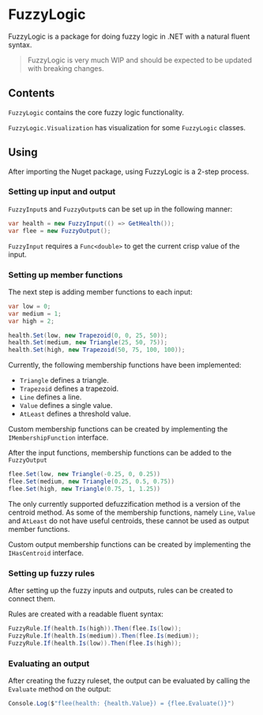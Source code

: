 # FuzzyLogic

FuzzyLogic is a package for doing fuzzy logic in .NET with a natural fluent syntax.

> FuzzyLogic is very much WIP and should be expected to be updated with breaking changes.

## Contents

`FuzzyLogic` contains the core fuzzy logic functionality.

`FuzzyLogic.Visualization` has visualization for some `FuzzyLogic` classes.

## Using

After importing the Nuget package, using FuzzyLogic is a 2-step process.

### Setting up input and output

`FuzzyInput`s and `FuzzyOutput`s can be set up in the following manner:

```csharp
var health = new FuzzyInput(() => GetHealth());
var flee = new FuzzyOutput();
```

`FuzzyInput` requires a `Func<double>` to get the current crisp value of the input.

### Setting up member functions

The next step is adding member functions to each input:

```csharp
var low = 0;
var medium = 1;
var high = 2;

health.Set(low, new Trapezoid(0, 0, 25, 50));
health.Set(medium, new Triangle(25, 50, 75));
health.Set(high, new Trapezoid(50, 75, 100, 100));
```

Currently, the following membership functions have been implemented:

* `Triangle` defines a triangle.
* `Trapezoid` defines a trapezoid.
* `Line` defines a line.
* `Value` defines a single value.
* `AtLeast` defines a threshold value.

Custom membership functions can be created by implementing the `IMembershipFunction` interface.

After the input functions, membership functions can be added to the `FuzzyOutput`

```csharp
flee.Set(low, new Triangle(-0.25, 0, 0.25))
flee.Set(medium, new Triangle(0.25, 0.5, 0.75))
flee.Set(high, new Triangle(0.75, 1, 1.25))
```

The only currently supported defuzzification method is a version of the centroid method. As some of the membership functions, namely `Line`, `Value` and `AtLeast` do not have useful centroids, these cannot be used as output member functions. 

Custom output membership functions can be created by implementing the `IHasCentroid` interface.

### Setting up fuzzy rules

After setting up the fuzzy inputs and outputs, rules can be created to connect them. 

Rules are created with a readable fluent syntax:

```csharp
FuzzyRule.If(health.Is(high)).Then(flee.Is(low));
FuzzyRule.If(health.Is(medium)).Then(flee.Is(medium));
FuzzyRule.If(health.Is(low)).Then(flee.Is(high));
```

### Evaluating an output

After creating the fuzzy ruleset, the output can be evaluated by calling the `Evaluate` method on the output:

```csharp
Console.Log($"flee(health: {health.Value}) = {flee.Evaluate()}")
```
